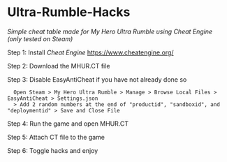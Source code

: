 # Ultra-Rumble-Hacks
*Simple cheat table made for My Hero Ultra Rumble using Cheat Engine (only tested on Steam)*

  Step 1: Install *Cheat Engine* https://www.cheatengine.org/

  Step 2: Download the MHUR.CT file

  Step 3: Disable EasyAntiCheat if you have not already done so

      Open Steam > My Hero Ultra Rumble > Manage > Browse Local Files > EasyAntiCheat > Settings.json 
      > Add 2 random numbers at the end of "productid", "sandboxid", and "deploymentid" > Save and Close File

  Step 4: Run the game and open MHUR.CT
  
  Step 5: Attach CT file to the game

  Step 6: Toggle hacks and enjoy
